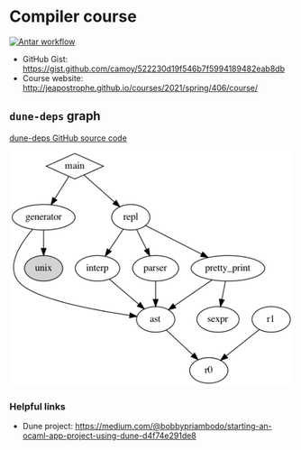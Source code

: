 
# Compiler course

[![Antar workflow](https://github.com/hasantouma/antar/actions/workflows/workflow.yml/badge.svg?branch=main)](https://github.com/hasantouma/antar/actions/workflows/workflow.yml)

* GitHub Gist: https://gist.github.com/camoy/522230d19f546b7f5994189482eab8db
* Course website: http://jeapostrophe.github.io/courses/2021/spring/406/course/

## `dune-deps` graph

[dune-deps GitHub source code](https://github.com/mjambon/dune-deps)

![graph for antar dependencies](img/deps.png)

### Helpful links
* Dune project: https://medium.com/@bobbypriambodo/starting-an-ocaml-app-project-using-dune-d4f74e291de8

